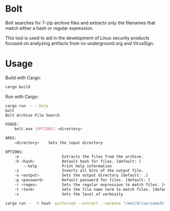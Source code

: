 # Bolt
Bolt searches for 7-zip archive files and extracts only the filenames that match either a hash or regular expression.

This tool is used to aid in the development of Linux security products focused on analyzing artifacts from vx-underground.org and VirusSign.

# Usage
Build with Cargo:
```bash
cargo build
```

Run with Cargo:
```bash
cargo run -- --help
bolt 
Bolt Archive File Search

USAGE:
    bolt.exe [OPTIONS] <directory>

ARGS:
    <directory>    Sets the input directory

OPTIONS:
    -e                   Extracts the files from the archive.
    -h <hash>            Default hash for files. [default: ]
        --help           Print help information
    -i                   Inverts all bits of the output file.
    -o <output>          Sets the output directory [default: .]
    -p <password>        Default password for files. [default: ]
    -r <regex>           Sets the regular expression to match files. [default: .*]
    -t <term>            Sets the file name term to match files. [default: .*]
    -v                   Sets the level of verbosity

cargo run -- -h hash -pinfected --extract --verbose "/mnt/drive/somefolder"
```
